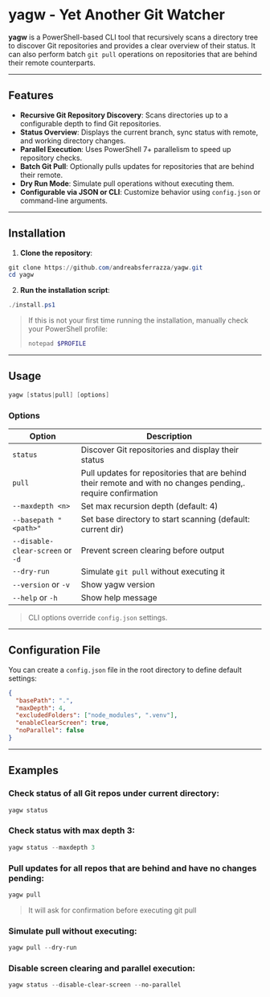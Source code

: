 # yagw - Yet Another Git Watcher

**yagw** is a PowerShell-based CLI tool that recursively scans a directory tree to discover Git repositories and provides a clear overview of their status. It can also perform batch `git pull` operations on repositories that are behind their remote counterparts.

---

## Features

- **Recursive Git Repository Discovery**: Scans directories up to a configurable depth to find Git repositories.
- **Status Overview**: Displays the current branch, sync status with remote, and working directory changes.
- **Parallel Execution**: Uses PowerShell 7+ parallelism to speed up repository checks.
- **Batch Git Pull**: Optionally pulls updates for repositories that are behind their remote.
- **Dry Run Mode**: Simulate pull operations without executing them.
- **Configurable via JSON or CLI**: Customize behavior using `config.json` or command-line arguments.

---

## Installation

1. **Clone the repository**:

```powershell
git clone https://github.com/andreabsferrazza/yagw.git
cd yagw
```

2. **Run the installation script**:

```powershell
./install.ps1
```

> If this is not your first time running the installation, manually check your PowerShell profile:
> ```powershell
> notepad $PROFILE
> ```
---

## Usage

```powershell
yagw [status|pull] [options]
```

### Options

| Option | Description |
|--------|-------------|
| `status` | Discover Git repositories and display their status |
| `pull` | Pull updates for repositories that are behind their remote and with no changes pending,. require confirmation|
| `--maxdepth <n>` | Set max recursion depth (default: 4) |
| `--basepath "<path>"` | Set base directory to start scanning (default: current dir) |
| `--disable-clear-screen` or `-d` | Prevent screen clearing before output |
| `--dry-run` | Simulate `git pull` without executing it |
| `--version` or `-v` | Show yagw version |
| `--help` or `-h` | Show help message |

> CLI options override `config.json` settings.

---

## Configuration File

You can create a `config.json` file in the root directory to define default settings:

```json
{
  "basePath": ".",
  "maxDepth": 4,
  "excludedFolders": ["node_modules", ".venv"],
  "enableClearScreen": true,
  "noParallel": false
}
```

---

## Examples

### Check status of all Git repos under current directory:

```powershell
yagw status
```

### Check status with max depth 3:

```powershell
yagw status --maxdepth 3
```

### Pull updates for all repos that are behind and have no changes pending:

```powershell
yagw pull
```
> It will ask for confirmation before executing git pull

### Simulate pull without executing:

```powershell
yagw pull --dry-run
```

### Disable screen clearing and parallel execution:

```powershell
yagw status --disable-clear-screen --no-parallel
```
